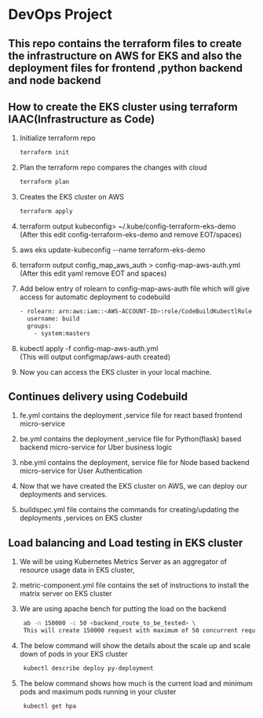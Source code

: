 # DevOps Project

## This repo contains the terraform files to create the infrastructure on AWS for EKS and also the deployment files for frontend ,python backend and node backend 

## How to create the EKS cluster using terraform IAAC(Infrastructure as Code)

 1. Initialize terraform repo
    ```bash
    terraform init
    ```
 2. Plan the terraform repo compares the changes with cloud
    ```bash
    terraform plan
    ```
 3. Creates the EKS cluster on AWS
    ```bash
    terraform apply
    ```
 4. terraform output kubeconfig> ~/.kube/config-terraform-eks-demo\
      (After this edit config-terraform-eks-demo and remove EOT/spaces)
 5. aws eks update-kubeconfig --name terraform-eks-demo
 6. terraform output config_map_aws_auth > config-map-aws-auth.yml\
      (After this edit yaml remove EOT and spaces)
 7. Add below entry of rolearn to config-map-aws-auth file which will give access for automatic deployment to codebuild
    ```bash
    - rolearn: arn:aws:iam::<AWS-ACCOUNT-ID>:role/CodeBuildKubectlRole
      username: build
      groups:
        - system:masters
    ```
 8. kubectl apply -f config-map-aws-auth.yml\
      (This will output configmap/aws-auth created)    
 
 9. Now you can access the EKS cluster in your local machine.

## Continues delivery using Codebuild

 1. fe.yml contains the deployment ,service file for react based frontend micro-service

 2. be.yml contains the deployment ,service file for Python(flask) based backend micro-service for Uber business logic

 3. nbe.yml contains the deployment, service file for Node based backend micro-service for User Authentication

 4. Now that we have created the EKS cluster on AWS, we can deploy our deployments and services.

 5. buildspec.yml file contains the commands for creating/updating the deployments ,services on EKS cluster


## Load balancing and Load testing in EKS cluster

 1. We will be using Kubernetes Metrics Server as an aggregator of resource usage data in EKS cluster,

 2. metric-component.yml file contains the set of instructions to install the matrix server on EKS cluster

 3. We are using apache bench for putting the load on the backend
    ```bash
     ab -n 150000 -c 50 <backend_route_to_be_tested> \
     This will create 150000 request with maximum of 50 concurrent requests at a time.
    ```

 4. The below command will show the details about the scale up and scale down of pods in your EKS cluster
    ```bash
     kubectl describe deploy py-deployment
    ```
    
 5. The below command shows how much is the current load and minimum pods and maximum pods running in your cluster
    ```bash
     kubectl get hpa
    ```
 




